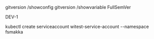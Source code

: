 gitversion /showconfig
gitversion /showvariable FullSemVer

DEV-1

kubectl create serviceaccount witest-service-account --namespace fsmakka